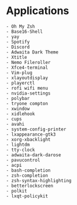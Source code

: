 # Applications
    - Oh My Zsh
    - Base16-Shell
    - yay
    - Spotify 
    - Discord
    - Adwaita Dark Theme
    - Xtitle
    - Nemo Fileroller
    - Xfce4-terminal
    - Vim-plug
    - xlayoutdisplay
    - playerctl
    - rofi wifi menu
    - nvidia-settings
    - polybar
    - tryone compton
    - xwindow
    - xidlehook
    - cups
    - avahi
    - system-config-printer
    - lxappearance-gtk3
    - xorg-xbacklight
    - lightdm
    - tty-clock
    - adwaita-dark-darose
    - pavucontrol
    - acpi
    - bash-completion
    - zsh-completion
    - zsh-syntax-highlighting
    - betterlockscreen
    - polkit
    - lxqt-policykit
